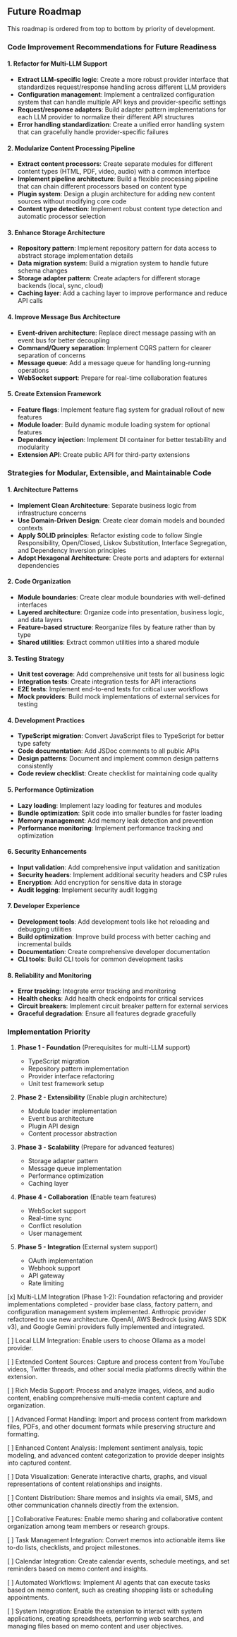 ## Future Roadmap

This roadmap is ordered from top to bottom by priority of development.

### Code Improvement Recommendations for Future Readiness

#### 1. Refactor for Multi-LLM Support
- **Extract LLM-specific logic**: Create a more robust provider interface that standardizes request/response handling across different LLM providers
- **Configuration management**: Implement a centralized configuration system that can handle multiple API keys and provider-specific settings
- **Request/response adapters**: Build adapter pattern implementations for each LLM provider to normalize their different API structures
- **Error handling standardization**: Create a unified error handling system that can gracefully handle provider-specific failures

#### 2. Modularize Content Processing Pipeline
- **Extract content processors**: Create separate modules for different content types (HTML, PDF, video, audio) with a common interface
- **Implement pipeline architecture**: Build a flexible processing pipeline that can chain different processors based on content type
- **Plugin system**: Design a plugin architecture for adding new content sources without modifying core code
- **Content type detection**: Implement robust content type detection and automatic processor selection

#### 3. Enhance Storage Architecture
- **Repository pattern**: Implement repository pattern for data access to abstract storage implementation details
- **Data migration system**: Build a migration system to handle future schema changes
- **Storage adapter pattern**: Create adapters for different storage backends (local, sync, cloud)
- **Caching layer**: Add a caching layer to improve performance and reduce API calls

#### 4. Improve Message Bus Architecture
- **Event-driven architecture**: Replace direct message passing with an event bus for better decoupling
- **Command/Query separation**: Implement CQRS pattern for clearer separation of concerns
- **Message queue**: Add a message queue for handling long-running operations
- **WebSocket support**: Prepare for real-time collaboration features

#### 5. Create Extension Framework
- **Feature flags**: Implement feature flag system for gradual rollout of new features
- **Module loader**: Build dynamic module loading system for optional features
- **Dependency injection**: Implement DI container for better testability and modularity
- **Extension API**: Create public API for third-party extensions

### Strategies for Modular, Extensible, and Maintainable Code

#### 1. Architecture Patterns
- **Implement Clean Architecture**: Separate business logic from infrastructure concerns
- **Use Domain-Driven Design**: Create clear domain models and bounded contexts
- **Apply SOLID principles**: Refactor existing code to follow Single Responsibility, Open/Closed, Liskov Substitution, Interface Segregation, and Dependency Inversion principles
- **Adopt Hexagonal Architecture**: Create ports and adapters for external dependencies

#### 2. Code Organization
- **Module boundaries**: Create clear module boundaries with well-defined interfaces
- **Layered architecture**: Organize code into presentation, business logic, and data layers
- **Feature-based structure**: Reorganize files by feature rather than by type
- **Shared utilities**: Extract common utilities into a shared module

#### 3. Testing Strategy
- **Unit test coverage**: Add comprehensive unit tests for all business logic
- **Integration tests**: Create integration tests for API interactions
- **E2E tests**: Implement end-to-end tests for critical user workflows
- **Mock providers**: Build mock implementations of external services for testing

#### 4. Development Practices
- **TypeScript migration**: Convert JavaScript files to TypeScript for better type safety
- **Code documentation**: Add JSDoc comments to all public APIs
- **Design patterns**: Document and implement common design patterns consistently
- **Code review checklist**: Create checklist for maintaining code quality

#### 5. Performance Optimization
- **Lazy loading**: Implement lazy loading for features and modules
- **Bundle optimization**: Split code into smaller bundles for faster loading
- **Memory management**: Add memory leak detection and prevention
- **Performance monitoring**: Implement performance tracking and optimization

#### 6. Security Enhancements
- **Input validation**: Add comprehensive input validation and sanitization
- **Security headers**: Implement additional security headers and CSP rules
- **Encryption**: Add encryption for sensitive data in storage
- **Audit logging**: Implement security audit logging

#### 7. Developer Experience
- **Development tools**: Add development tools like hot reloading and debugging utilities
- **Build optimization**: Improve build process with better caching and incremental builds
- **Documentation**: Create comprehensive developer documentation
- **CLI tools**: Build CLI tools for common development tasks

#### 8. Reliability and Monitoring
- **Error tracking**: Integrate error tracking and monitoring
- **Health checks**: Add health check endpoints for critical services
- **Circuit breakers**: Implement circuit breaker pattern for external services
- **Graceful degradation**: Ensure all features degrade gracefully

### Implementation Priority

1. **Phase 1 - Foundation** (Prerequisites for multi-LLM support)
   - TypeScript migration
   - Repository pattern implementation
   - Provider interface refactoring
   - Unit test framework setup

2. **Phase 2 - Extensibility** (Enable plugin architecture)
   - Module loader implementation
   - Event bus architecture
   - Plugin API design
   - Content processor abstraction

3. **Phase 3 - Scalability** (Prepare for advanced features)
   - Storage adapter pattern
   - Message queue implementation
   - Performance optimization
   - Caching layer

4. **Phase 4 - Collaboration** (Enable team features)
   - WebSocket support
   - Real-time sync
   - Conflict resolution
   - User management

5. **Phase 5 - Integration** (External system support)
   - OAuth implementation
   - Webhook support
   - API gateway
   - Rate limiting

[x] Multi-LLM Integration (Phase 1-2): Foundation refactoring and provider implementations completed - provider base class, factory pattern, and configuration management system implemented. Anthropic provider refactored to use new architecture. OpenAI, AWS Bedrock (using AWS SDK v3), and Google Gemini providers fully implemented and integrated.

[ ] Local LLM Integration: Enable users to choose Ollama as a model provider.

[ ] Extended Content Sources: Capture and process content from YouTube videos, Twitter threads, and other social media platforms directly within the extension.

[ ] Rich Media Support: Process and analyze images, videos, and audio content, enabling comprehensive multi-media content capture and organization.

[ ] Advanced Format Handling: Import and process content from markdown files, PDFs, and other document formats while preserving structure and formatting.

[ ] Enhanced Content Analysis: Implement sentiment analysis, topic modeling, and advanced content categorization to provide deeper insights into captured content.

[ ] Data Visualization: Generate interactive charts, graphs, and visual representations of content relationships and insights.

[ ] Content Distribution: Share memos and insights via email, SMS, and other communication channels directly from the extension.

[ ] Collaborative Features: Enable memo sharing and collaborative content organization among team members or research groups.

[ ] Task Management Integration: Convert memos into actionable items like to-do lists, checklists, and project milestones.

[ ] Calendar Integration: Create calendar events, schedule meetings, and set reminders based on memo content and insights.

[ ] Automated Workflows: Implement AI agents that can execute tasks based on memo content, such as creating shopping lists or scheduling appointments.

[ ] System Integration: Enable the extension to interact with system applications, creating spreadsheets, performing web searches, and managing files based on memo content and user objectives.
